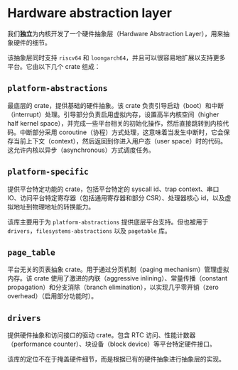 # Hardware abstraction layer

我们**独立**为内核开发了一个硬件抽象层（Hardware Abstraction Layer），用来抽象硬件的细节。

该抽象层同时支持 `riscv64` 和 `loongarch64`，并且可以很容易地扩展以支持更多平台。它由以下几个 crate 组成：

## `platform-abstractions`

最底层的 crate，提供基础的硬件抽象。该 crate 负责引导启动（boot）和中断（interrupt）处理。引导部分负责启用虚拟内存，设置高半内核空间（higher half kernel space），并完成一些平台相关的初始化操作，然后直接跳转到内核代码。中断部分采用 coroutine（协程）方式处理，这意味着当发生中断时，它会保存当前上下文（context），然后返回到你进入用户态（user space）时的代码。这允许内核以异步（asynchronous）方式调度任务。

## `platform-specific`

提供平台特定功能的 crate，包括平台特定的 syscall id、trap context、串口 IO、访问平台特定寄存器（包括通用寄存器和部分 CSR）、处理器核心 id，以及虚拟地址到物理地址的转换能力。

该库主要用于为 `platform-abstractions` 提供底层平台支持。但也被用于`drivers`，`filesystems-abstractions` 以及 `pagetable` 库。

## `page_table`

平台无关的页表抽象 crate。用于通过分页机制（paging mechanism）管理虚拟内存。该 crate 使用了激进的内联（aggressive inlining）、常量传播（constant propagation）和分支消除（branch elimination），以实现几乎零开销（zero overhead）（启用部分功能时）。

## `drivers`

提供硬件抽象和访问接口的驱动 crate。包含 RTC 访问、性能计数器（performance counter）、块设备（block device）等平台特定硬件接口。

该库的定位不在于掩盖硬件细节，而是根据已有的硬件抽象进行抽象层的实现。
